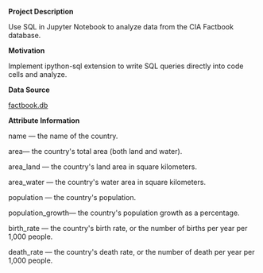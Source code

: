**Project Description**

Use SQL in Jupyter Notebook to analyze data from the CIA Factbook database.

**Motivation**

Implement ipython-sql extension to write SQL queries directly into code cells and analyze. 

**Data Source**

[factbook.db](https://www.cia.gov/the-world-factbook/)

**Attribute Information**

name — the name of the country.

area— the country's total area (both land and water).

area_land — the country's land area in square kilometers.

area_water — the country's water area in square kilometers.

population — the country's population.

population_growth— the country's population growth as a percentage.

birth_rate — the country's birth rate, or the number of births per year per 1,000 people.

death_rate — the country's death rate, or the number of death per year per 1,000 people.
